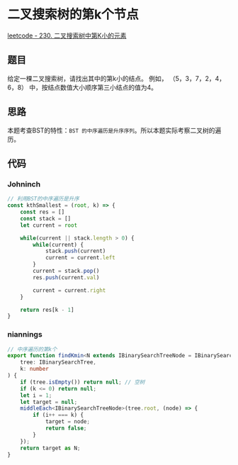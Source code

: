 
# 二叉搜索树的第k个节点

[leetcode - 230. 二叉搜索树中第K小的元素](https://leetcode-cn.com/problems/kth-smallest-element-in-a-bst/)

## 题目
给定一棵二叉搜索树，请找出其中的第k小的结点。 例如， （5，3，7，2，4，6，8） 中，按结点数值大小顺序第三小结点的值为4。

## 思路
本题考查BST的特性：`BST 的中序遍历是升序序列`。所以本题实际考察二叉树的遍历。

## 代码

### Johninch
```js
// 利用BST的中序遍历是升序
const kthSmallest = (root, k) => {
    const res = []
    const stack = []
    let current = root

    while(current || stack.length > 0) {
        while(current) {
            stack.push(current)
            current = current.left
        }
        current = stack.pop()
        res.push(current.val)

        current = current.right
    }

    return res[k - 1]
}
```

### niannings
```ts
// 中序遍历的第k个
export function findKmin<N extends IBinarySearchTreeNode = IBinarySearchTreeNode>(
    tree: IBinarySearchTree,
    k: number
) {
    if (tree.isEmpty()) return null; // 空树
    if (k <= 0) return null;
    let i = 1;
    let target = null;
    middleEach<IBinarySearchTreeNode>(tree.root, (node) => {
        if (i++ === k) {
            target = node;
            return false;
        }
    });
    return target as N;
}
```
